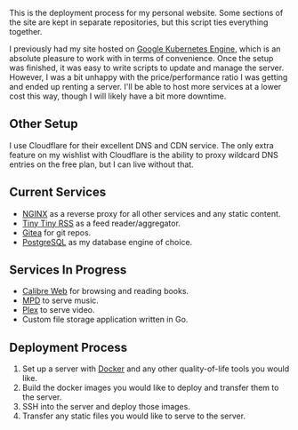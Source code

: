 This is the deployment process for my personal website. Some sections of the site are kept in separate repositories, but this script ties everything together.

I previously had my site hosted on [Google Kubernetes Engine](https://cloud.google.com/kubernetes-engine/), which is an absolute pleasure to work with in terms of convenience. Once the setup was finished, it was easy to write scripts to update and manage the server. However, I was a bit unhappy with the price/performance ratio I was getting and ended up renting a server. I'll be able to host more services at a lower cost this way, though I will likely have a bit more downtime.

## Other Setup

I use Cloudflare for their excellent DNS and CDN service. The only extra feature on my wishlist with Cloudflare is the ability to proxy wildcard DNS entries on the free plan, but I can live without that.

## Current Services

- [NGINX](https://www.nginx.com/) as a reverse proxy for all other services and any static content.
- [Tiny Tiny RSS](https://tt-rss.org/) as a feed reader/aggregator.
- [Gitea](https://gitea.io/) for git repos.
- [PostgreSQL](https://www.postgresql.org/) as my database engine of choice.

## Services In Progress

- [Calibre Web](https://github.com/janeczku/calibre-web) for browsing and reading books.
- [MPD](https://www.musicpd.org/) to serve music.
- [Plex](https://www.plex.tv/) to serve video.
- Custom file storage application written in Go.

## Deployment Process

1. Set up a server with [Docker](https://www.docker.com/) and any other quality-of-life tools you would like.
2. Build the docker images you would like to deploy and transfer them to the server.
3. SSH into the server and deploy those images.
4. Transfer any static files you would like to serve to the server.

